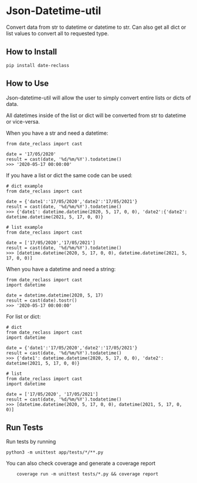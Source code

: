 # Json-Datetime-util

Convert data from str to datetime or datetime to str.
Can also get all dict or list values to convert all to requested type.

## How to Install

`pip install date-reclass`

## How to Use

Json-datetime-util will allow the user to simply convert entire lists or dicts of data.

All datetimes inside of the list or dict will be converted from str to datetime or vice-versa.

When you have a str and need a datetime:

```
from date_reclass import cast

date = '17/05/2020'
result = cast(date, '%d/%m/%Y').todatetime()
>>> '2020-05-17 00:00:00'

```

If you have a list or dict the same code can be used:
```
# dict example
from date_reclass import cast

date = {'date1':'17/05/2020','date2':'17/05/2021'}
result = cast(date, '%d/%m/%Y').todatetime()
>>> {'date1': datetime.datetime(2020, 5, 17, 0, 0), 'date2':{'date2': datetime.datetime(2021, 5, 17, 0, 0)}

# list example
from date_reclass import cast

date = ['17/05/2020','17/05/2021']
result = cast(date, '%d/%m/%Y').todatetime()
>>> [datetime.datetime(2020, 5, 17, 0, 0), datetime.datetime(2021, 5, 17, 0, 0)]

```

When you have a datetime and need a string:

```
from date_reclass import cast
import datetime

date = datetime.datetime(2020, 5, 17)
result = cast(date).tostr()
>>> '2020-05-17 00:00:00'

```

For list or dict:

```
# dict
from date_reclass import cast
import datetime

date = {'date1':'17/05/2020','date2':'17/05/2021'}
result = cast(date, '%d/%m/%Y').todatetime()
>>> {'date1': datetime.datetime(2020, 5, 17, 0, 0), 'date2': datetime(2021, 5, 17, 0, 0)}

# list
from date_reclass import cast
import datetime

date = ['17/05/2020', '17/05/2021']
result = cast(date, '%d/%m/%Y').todatetime()
>>> [datetime.datetime(2020, 5, 17, 0, 0), datetime(2021, 5, 17, 0, 0)]

```




## Run Tests

Run tests by running

`python3 -m unittest app/tests/*/**.py`

You can also check coverage and generate a coverage report

```
    coverage run -m unittest tests/*.py && coverage report 
```
